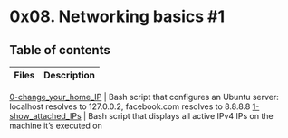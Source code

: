 # 0x08. Networking basics #1

## Table of contents
Files | Description
----- | -----------

[0-change_your_home_IP](./2-change_your_home_IP) | Bash script that configures an Ubuntu server: localhost resolves to 127.0.0.2, facebook.com resolves to 8.8.8.8
[1-show_attached_IPs](./1-show_attached_IPs) | Bash script that displays all active IPv4 IPs on the machine it’s executed on

